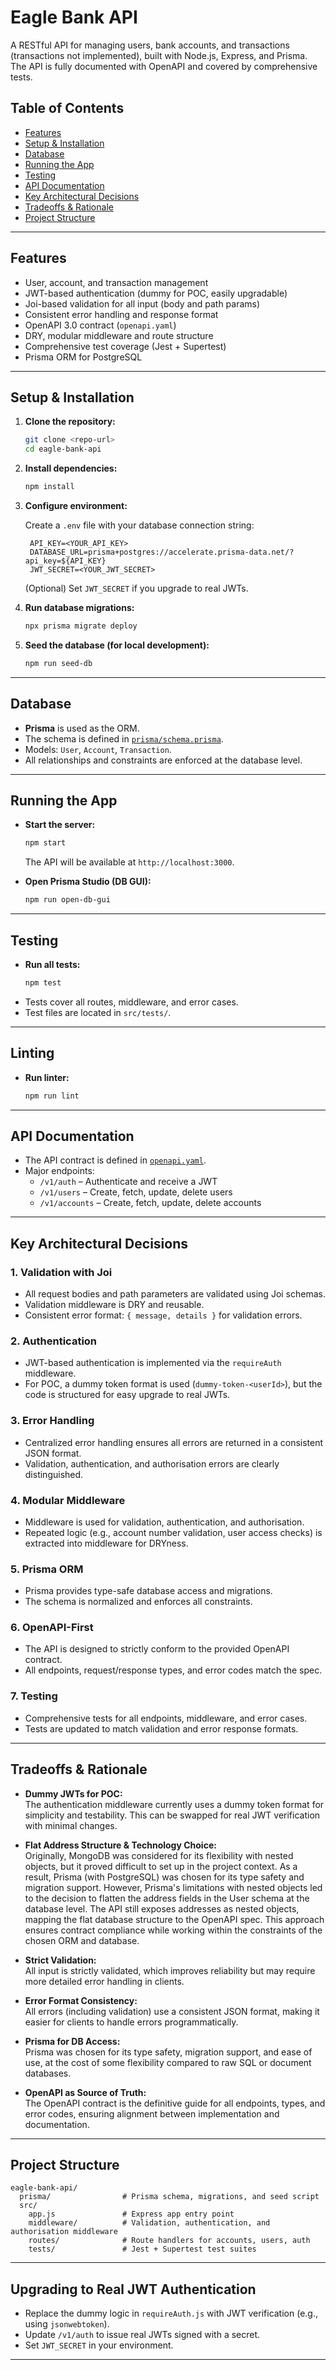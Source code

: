 # Eagle Bank API

A RESTful API for managing users, bank accounts, and transactions (transactions not implemented), built with Node.js, Express, and Prisma. The API is fully documented with OpenAPI and covered by comprehensive tests.

## Table of Contents

- [Features](#features)
- [Setup & Installation](#setup--installation)
- [Database](#database)
- [Running the App](#running-the-app)
- [Testing](#testing)
- [API Documentation](#api-documentation)
- [Key Architectural Decisions](#key-architectural-decisions)
- [Tradeoffs & Rationale](#tradeoffs--rationale)
- [Project Structure](#project-structure)

---

## Features

- User, account, and transaction management
- JWT-based authentication (dummy for POC, easily upgradable)
- Joi-based validation for all input (body and path params)
- Consistent error handling and response format
- OpenAPI 3.0 contract (`openapi.yaml`)
- DRY, modular middleware and route structure
- Comprehensive test coverage (Jest + Supertest)
- Prisma ORM for PostgreSQL

---

## Setup & Installation

1. **Clone the repository:**

   ```sh
   git clone <repo-url>
   cd eagle-bank-api
   ```

2. **Install dependencies:**

   ```sh
   npm install
   ```

3. **Configure environment:**

   Create a `.env` file with your database connection string:

   ```
    API_KEY=<YOUR_API_KEY>
    DATABASE_URL=prisma+postgres://accelerate.prisma-data.net/?api_key=${API_KEY}
    JWT_SECRET=<YOUR_JWT_SECRET>
   ```

   (Optional) Set `JWT_SECRET` if you upgrade to real JWTs.

4. **Run database migrations:**

   ```sh
   npx prisma migrate deploy
   ```

5. **Seed the database (for local development):**
   ```sh
   npm run seed-db
   ```

---

## Database

- **Prisma** is used as the ORM.
- The schema is defined in [`prisma/schema.prisma`](prisma/schema.prisma).
- Models: `User`, `Account`, `Transaction`.
- All relationships and constraints are enforced at the database level.

---

## Running the App

- **Start the server:**

  ```sh
  npm start
  ```

  The API will be available at `http://localhost:3000`.

- **Open Prisma Studio (DB GUI):**
  ```sh
  npm run open-db-gui
  ```

---

## Testing

- **Run all tests:**
  ```sh
  npm test
  ```
- Tests cover all routes, middleware, and error cases.
- Test files are located in `src/tests/`.

---

## Linting

- **Run linter:**
  ```sh
  npm run lint
  ```

---

## API Documentation

- The API contract is defined in [`openapi.yaml`](openapi.yaml).
- Major endpoints:
  - `/v1/auth` – Authenticate and receive a JWT
  - `/v1/users` – Create, fetch, update, delete users
  - `/v1/accounts` – Create, fetch, update, delete accounts

---

## Key Architectural Decisions

### 1. **Validation with Joi**

- All request bodies and path parameters are validated using Joi schemas.
- Validation middleware is DRY and reusable.
- Consistent error format: `{ message, details }` for validation errors.

### 2. **Authentication**

- JWT-based authentication is implemented via the `requireAuth` middleware.
- For POC, a dummy token format is used (`dummy-token-<userId>`), but the code is structured for easy upgrade to real JWTs.

### 3. **Error Handling**

- Centralized error handling ensures all errors are returned in a consistent JSON format.
- Validation, authentication, and authorisation errors are clearly distinguished.

### 4. **Modular Middleware**

- Middleware is used for validation, authentication, and authorisation.
- Repeated logic (e.g., account number validation, user access checks) is extracted into middleware for DRYness.

### 5. **Prisma ORM**

- Prisma provides type-safe database access and migrations.
- The schema is normalized and enforces all constraints.

### 6. **OpenAPI-First**

- The API is designed to strictly conform to the provided OpenAPI contract.
- All endpoints, request/response types, and error codes match the spec.

### 7. **Testing**

- Comprehensive tests for all endpoints, middleware, and error cases.
- Tests are updated to match validation and error response formats.

---

## Tradeoffs & Rationale

- **Dummy JWTs for POC:**  
  The authentication middleware currently uses a dummy token format for simplicity and testability. This can be swapped for real JWT verification with minimal changes.

- **Flat Address Structure & Technology Choice:**  
  Originally, MongoDB was considered for its flexibility with nested objects, but it proved difficult to set up in the project context. As a result, Prisma (with PostgreSQL) was chosen for its type safety and migration support. However, Prisma's limitations with nested objects led to the decision to flatten the address fields in the User schema at the database level. The API still exposes addresses as nested objects, mapping the flat database structure to the OpenAPI spec. This approach ensures contract compliance while working within the constraints of the chosen ORM and database.

- **Strict Validation:**  
  All input is strictly validated, which improves reliability but may require more detailed error handling in clients.

- **Error Format Consistency:**  
  All errors (including validation) use a consistent JSON format, making it easier for clients to handle errors programmatically.

- **Prisma for DB Access:**  
  Prisma was chosen for its type safety, migration support, and ease of use, at the cost of some flexibility compared to raw SQL or document databases.

- **OpenAPI as Source of Truth:**  
  The OpenAPI contract is the definitive guide for all endpoints, types, and error codes, ensuring alignment between implementation and documentation.

---

## Project Structure

```
eagle-bank-api/
  prisma/                # Prisma schema, migrations, and seed script
  src/
    app.js               # Express app entry point
    middleware/          # Validation, authentication, and authorisation middleware
    routes/              # Route handlers for accounts, users, auth
    tests/               # Jest + Supertest test suites

```

---

## Upgrading to Real JWT Authentication

- Replace the dummy logic in `requireAuth.js` with JWT verification (e.g., using `jsonwebtoken`).
- Update `/v1/auth` to issue real JWTs signed with a secret.
- Set `JWT_SECRET` in your environment.

---
